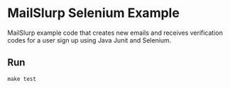 # MailSlurp Selenium Example
MailSlurp example code that creates new emails and receives verification codes for a user sign up using Java Junit and Selenium.

## Run

`make test`
